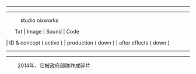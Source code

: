 ------------------------------------------
------------------------------------------


            studio nixworks 

       Txt | Image | Sound | Code


| ID & concept ( active )
| production ( down ) 
| after effects ( down )
  

 -----------------------------------------
------------------------------------------
         2014年，它被政府部隊炸成碎片
